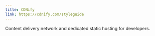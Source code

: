 ```yaml
---
title: CDNify
link: https://cdnify.com/styleguide
---
```


Content delivery network and dedicated static hosting for developers.
